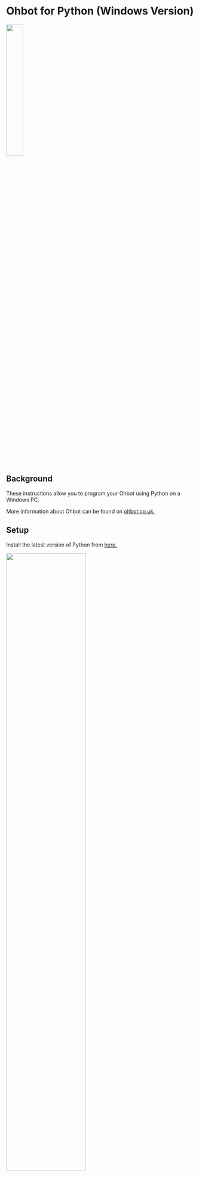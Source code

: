 # Ohbot for Python (Windows Version)

<a href="http://whoosh.co.uk/ohbothelp/images/eyes.gif" target="_blank"><img src="http://whoosh.co.uk/ohbothelp/images/eyes.gif" border="0" width = "30%"/></a>


Background
-----

These instructions allow you to program your Ohbot using Python on a Windows PC.

More information about Ohbot can be found on [ohbot.co.uk.](http://www.ohbot.co.uk)


Setup
--------

Install the latest version of Python from [here.](https://www.python.org/downloads/release/python-364/)


<a href="https://github.com/ohbot/ohbotWin-python/blob/master/images/image1-22.png" target="_blank"><img src="https://github.com/ohbot/ohbotWin-python/blob/master/images/image1-22.png" border="0" width = "65%"/></a>

We chose version 3.6 Windows x86-64 executable installer.

During the Install make sure that the pip option is selected

Once install is complete type “Command” into the Windows search box.  Right click on <b>Command Prompt </b> and select <b>Run as administrator.</b>

<br>

<a href="https://github.com/ohbot/ohbotWin-python/blob/master/images/image2-24.tif" target="_blank"><img src="https://github.com/ohbot/ohbotWin-python/blob/master/images/image2-24.tif" border="0" width = "35%"/></a>

<br>

This will open a command prompt window. 

Type the folloing:

``pip install ohbotWin``


Installing more voices (optional)
--------

The Ohbot Python library will default to using SAPI voices which are the voices that are available through Windows Control Panel:Speech Propeties.

You can change this to espeak or espeak-ng by calling ohbot.setSynthesiser (“espeak”) or ohbot.setSynthesizer (“espeak-ng”).

Install the espeak library from [here.](http://espeak.sourceforge.net/download.html)


Install espeak and then copy the espeak.exe file in Windows File Explorer from 

C:\Program Files (x86)\eSpeak\command_line

To 

C:\Program Files\Python36

To use the espeak-ng library install it from [here.](https://github.com/espeak-ng/espeak-ng#binaries)

Install espeak-ng and then copy the espeak-ng.exe and espeak-ng.dll files in Windows File Explorer from 

C:\Program Files\eSpeak NG

To 

C:\Program Files\Python36

That should be it for the setup.

Dependencies
----------

The ``pip install ohbotWin`` command will install the following libraries:


| Library    | Use         | Terminal command to install  |Link |
| ---------- |-------------| -----------------------------|-----|
| ohbotWin   | Interface with Ohbot          | ```pip install ohbotWin```  |[ohbot](https://github.com/ohbot/ohbotWin-python/) 
| serial    | Communicate with serial port| ```pip install pyserial```  |[pyserial](https://github.com/pyserial/pyserial/) |
| lxml    | Import settings file          | ```pip install lxml```  |[lxml](https://github.com/lxml/lxml) |
| comtypes    | Required for serial communication      | ```pip install comtypes```  | [comtypes](https://github.com/enthought/comtypes) |


To upgrade to the latest version of the library run the following in the console:
```pip install ohbotWin -- upgrade```



Ohbot library files (these will be installed with the `pip install ohbotWin` command above):

| File    | Use         |
| ---------- |------------|
| ohbot.py   | Ohbot package |
| MotorDefinionsv21.omd    | Motor settings file |

_Note: The text to speech module will generate an audio file, ‘ohbotspeech.wav’ and a text file ‘phonemes.txt’ inside your working folder._

---

Hardware
-----

Required:


* PC Running Windows.
* Ohbot
* USB Y Cable
* USB Power Socket Adaptor
* Speakers/headphones.


Setup:


Plug the middle of USB Y cable into the PC and the other large USB plug into the power adaptor. Then plug the mini USB into Ohbot.

---

Starting Python Programs
--------

Go to the Windows Menu and run IDLE from the Python folder:


<a href="https://github.com/ohbot/ohbotWin-python/blob/master/images/image3-26.tif" target="_blank"><img src="https://github.com/ohbot/ohbotWin-python/blob/master/images/image3-26.tif" border="0" width = "35%"/></a>


Select <b>New</b> from the <b>File menu.</b>

Go to the [hellworldohbot](https://github.com/ohbot/ohbotWin-python/blob/master/examples/helloworldohbot.py) example on Github, copy the code and paste it into the new Python window.

Select <b>Run Module</b> from the <b>Run</b> menu.

Ohbot should speak and move.

More example programs can be found [here.](https://github.com/ohbot/ohbotWin-python/tree/master/examples)


Functions
-------

ohbot.init(portName)
----------

Called internally looking for a port with name containing "USB Serial Device" but if your port is different you can call it and override this port name. It returns True if the port is found and opened successfully, otherwise it returns false. This is likely with a versions of Windows in languages other than English. 

ohbot.move(m, pos, speed=3)
----------


| Name| Range| Description | Default |
| --- |------|-------------|---------|
| m   | 0-6 (int)  | Motor Number| - |
| pos | 0-10 (int)  | Desired Position| - |
| speed | 0-10 (int) | Motor Speed| 3 |


For Example:
```python
ohbot.move(1,7)
```
or
```python
ohbot.move(2,3,1) 
```
or you can use a constant from the library to specify the motor:
```python
ohbot.move(ohbot.EYETURN,3,1) 
```
Motor index reference:

| m | 0 | 1 | 2 | 3 | 4 | 5 | 6 |
| ----| --- | --- |  --- |  --- |  --- |  --- |  --- |
| constant | HEADNOD | HEADTURN | EYETURN | LIDBLINK | TOPLIP | BOTTOMLIP | EYETILT | 
  

ohbot.say(text, untilDone=True, lipSync=True, hdmiAudio=False, soundDelay=0)
----------

| Name| Range| Description | Default |
| --- |------|-------------|---------|
| text   | 'A string with no punctuation'  | Words to say| - |
| untilDone | bool  | Return when finished speaking| True |
| lipSync | bool | Move lips in time with speech| True |
| hdmiAudio | bool | Fixes missing start of phrase when HDMI audio output is being used| False |
| soundDelay | float | Set to positive if lip movement is lagging behind sound and negative if sound is lagging behind lip movement| 0 |



For Example:
```python
ohbot.say('Hello I am Ohbot')

ohbot.say('Goodbye',False,False)

ohbot.say('Goodbye',False,False,True)

ohbot.say('Goodbye',soundDelay = 0.3)
```
---

ohbot.wait(seconds)
----------

Seconds - float or int required wait time. ohbot.wait(1.5)

| Name| Range| Description  |
| --- |------|-------------|
| seconds   | float or int  | Length of wait in seconds|



For Example:
```python
ohbot.wait(2)

ohbot.wait(0.5)
```

*Note: It is important to use ohbot.wait() commands between motor sequential commands for the same motor.*

For Example:
```python
ohbot.move(1,7,2)

ohbot.wait(2)

ohbot.move(1,4,2)
```
---

ohbot.eyeColour(r, g, b, swapRandG=False)
----------

Set the colour of Ohbot’s eyes. 

| Name| Range| Description  | Default |
| ---      |------|-------------| ------- |
| r        | 0-10 (int)  | Red| - |
| g        | 0-10 (int)  | Green| - |
| b        | 0-10 (int)  | Blue| - |
| swapRandG| bool | swap r and g value for some older Ohbots | False |


For Example:
```python
ohbot.eyeColour(2,3,8)
```
or 
```python
ohbot.eyeColour(2,3,8,True)
```

---

ohbot.reset()
----------

Resets Ohbot’s motors back to rest positions and turns off Ohbot’s eyes. Useful to start programs with this. You may need an ohbot.wait() after this to give time for the motors to move. 

For Example:
```python
ohbot.reset()
ohbot.move(1,7,2)
ohbot.wait(1)
ohbot.move(1,1)
...
```
---

ohbot.close()
----------

Call to detach all Ohbot’s motors which stops them using power, you can call ohbot.attach(m) or ohbot.detach(m) for individual motors.

For Example:
```python
ohbot.move(1,7,2)
ohbot.wait(1)
ohbot.move(1,1)

ohbot.close()
```
---

ohbot.readSensor(sensorNumber)
----------

Seconds - float or int required wait time. ohbot.wait(1.5)

| Name| Range| Description  |
| --- |------|-------------|
| sensorNumber   | 0-6 (int) | the pin the sensor is connected to |

returns the value as a float 0 - 10.

For Example:
```python
reading = ohbot.readSensor(3)

ohbot.move(ohbot.HEADTURN, reading)

```
ohbot.setSynthesizer(synth)
----------

| synth | Full Name |
|----|-------- |
| “sapi” | SAPI speech |
| “espeak-ng” | espeak-ng speech |
| “espeak” | espeak speech |


For Example:
```python
ohbot.setSynthesizer("espeak")
```

Note that the SAPI speech uses the voices available in Control Panel:Text to Speech.   It can’t use Cortana voices.


ohbot.setVoice(voice)
------

Use ohbot.setVoice() to set the voice depending on the synthesizer:

<b>Using SAPI</b>

Use any of the following arguments:

| Name| Description|
| --- |------|
| -a0 to -a100   | amplitude |
| -r-10 to r10   | rate |
| -v any part of the name of a SAPI voice (eg. -vHazel or -vZira) | voice |

For Example:
```python
ohbot.setVoice("-a82 -r12 -vzira")

```

<b>Using ESPEAK</b>

http://espeak.sourceforge.net/commands.html<br>

| Name| Description|
| --- |------|
| -v followed by a letter code|look in program files\espeak\espeak-data\voices to see what's available|
|   +m1 to m7   | male voices |
|   +f1 to f4   | remale voices |
|   +croak or whisper   | tone |
|   -a0 to a200   | amplitude |
|   -s80 to s500   | speed |
|   -p0 to p99   | pitch |


Examples:<br>

| Command | Result |
| ------ | ------- |
| ``ohbot.setVoice("-ven+croak")`` | English croaky voice |
| ``ohbot.setVoice("-vzh+m2 -s26")`` | Chinese male voice, Fast |
| ``ohbot.setVoice("-vfr+f1 -p99 -s180")`` | French female whisper voice, medium speed and high pitched |

More examples can be found in our [voices example program.](https://github.com/ohbot/ohbotWin-python/blob/master/examples/voices.py)

<b>Using ESPEAK-NG</b>

Supports some of the ESPEAK parameters but some are missing.



